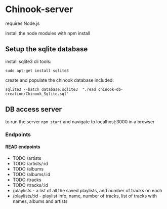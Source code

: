 # Chinook-server

requires Node.js

install the node modules with npm install

## Setup the sqlite database
install sqlite3 cli tools:

`sudo apt-get install sqlite3`

create and populate the chinook database included:

`sqlite3 --batch database.sqlite3  ".read chinook-db-creation/Chinook_Sqlite.sql"`


## DB access server
to run the server `npm start`
and navigate to localhost:3000 in a browser

### Endpoints
  #### READ endpoints
  - TODO          /artists
  - TODO          /artists/:id
  - TODO          /albums
  - TODO          /albums/:id
  - TODO          /tracks
  - TODO          /tracks/:id
  - /playlists - a list of all the saved playlists, and number of tracks on each
  - /playlists/:id - playlist info, name, number of tracks, list of tracks with names, albums and artists
